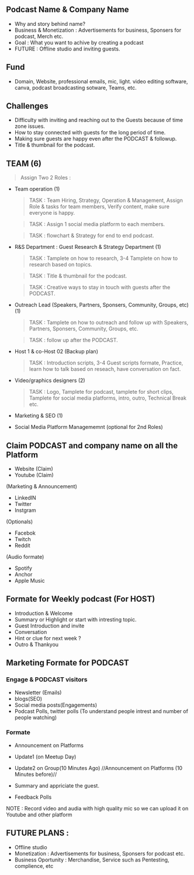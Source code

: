## Podcast Name & Company Name 
- Why and story behind name? 
- Business & Monetization : Advertisements for business, Sponsers for podcast, Merch etc. 
- Goal : What you want to achive by creating a podcast
- FUTURE : Offline studio and inviting guests.

## Fund 
- Domain, Website, professional emails, mic, light. video editing software, canva, podcast broadcasting sotware, Teams, etc.

## Challenges
- Difficulty with inviting and reaching out to the Guests because of time zone issues.
- How to stay connected with guests for the long period of time.
- Making sure guests are happy even after the PODCAST & followup.
- Title & thumbnail for the podcast.

## TEAM (6)
> Assign Two 2 Roles :

- Team operation (1)
  > TASK : Team Hiring, Strategy, Operation & Management, Assign Role & tasks for team members, Verify content, make sure everyone is happy.
  
  > TASK : Assign 1 social media platform to each members.
  
  > TASK : flowchart & Strategy for end to end podcast. 
- R&S Department : Guest Research & Strategy Department (1)
  > TASK : Tamplete on how to research, 3-4 Tamplete on how to research based on topics.
  
  > TASK : Title & thumbnail for the podcast.
  
  > TASK : Creative ways to stay in touch with guests after the PODCAST.
- Outreach Lead (Speakers, Partners, Sponsers, Community, Groups, etc) (1)
  > TASK : Tamplete on how to outreach and follow up with Speakers, Partners, Sponsers, Community, Groups, etc. 
  
  > TASK : follow up after the PODCAST.
- Host 1 & co-Host 02 (Backup plan)
   > TASK : Introduction scripts, 3-4 Guest scripts formate,  Practice, learn how to talk based on reseach, have conversation on fact.
- Video/graphics designers (2) 
   
   > TASK : Logo, Tamplete for podcast, tamplete for short clips, Tamplete for social media platforms, intro, outro, Technical Break etc. 
- Marketing & SEO  (1)

- Social Media Platform Managememnt (optional for 2nd Roles)

## Claim PODCAST and company name on all the Platform

- Website (Claim)
- Youtube (Claim)

(Marketing & Announcement)
- LinkedIN
- Twitter
- Instgram

(Optionals)
- Facebok
- Twitch
- Reddit

(Audio formate)
- Spotify
- Anchor
- Apple Music

## Formate for Weekly podcast (For HOST)

- Introduction & Welcome 
- Summary or Highlight or start with intresting topic.
- Guest Introduction and invite
- Conversation
- Hint or clue for next week ?
- Outro & Thankyou

## Marketing Formate for PODCAST 

### Engage & PODCAST visitors
- Newsletter (Emails)
- blogs(SEO)
- Social media posts(Engagements)
- Podcast Polls, twitter polls (To understand people intrest and number of people watching)

### Formate
  - Announcement on Platforms
  - Update1 (on Meetup Day)
  - Update2 on Group(10 Minutes Ago)
    //Announcement on Platforms (10 Minutes before)//

  - Summary and appriciate the guest.
  - Feedback Polls 

NOTE : Record video and audia with high quality mic so we can upload it on Youtube and other platform


## FUTURE PLANS :
- Offline studio
- Monetization : Advertisements for business, Sponsers for podcast etc.
- Business Oportunity : Merchandise, Service such as Pentesting, complience, etc



